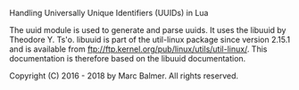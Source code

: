 Handling Universally Unique Identifiers (UUIDs) in Lua

The uuid module is used to generate and parse uuids. It uses the libuuid by
Theodore Y. Ts'o. libuuid is part of the util-linux package since version
2.15.1 and is available from ftp://ftp.kernel.org/pub/linux/utils/util-linux/.
This documentation is therefore based on the libuuid documentation.

Copyright (C) 2016 - 2018 by Marc Balmer. All rights reserved.

